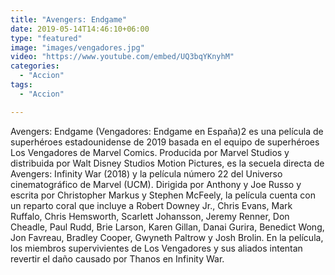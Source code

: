 ```yaml
---
title: "Avengers: Endgame"
date: 2019-05-14T14:46:10+06:00
type: "featured"
image: "images/vengadores.jpg"
video: "https://www.youtube.com/embed/UQ3bqYKnyhM"
categories: 
  - "Accion"
tags:
  - "Accion"

---
```



Avengers: Endgame (Vengadores: Endgame en España)2​ es una película de superhéroes estadounidense de 2019 basada en el equipo de superhéroes Los Vengadores de Marvel Comics. Producida por Marvel Studios y distribuida por Walt Disney Studios Motion Pictures, es la secuela directa de Avengers: Infinity War (2018) y la película número 22 del Universo cinematográfico de Marvel (UCM). Dirigida por Anthony y Joe Russo y escrita por Christopher Markus y Stephen McFeely, la película cuenta con un reparto coral que incluye a Robert Downey Jr., Chris Evans, Mark Ruffalo, Chris Hemsworth, Scarlett Johansson, Jeremy Renner, Don Cheadle, Paul Rudd, Brie Larson, Karen Gillan, Danai Gurira, Benedict Wong, Jon Favreau, Bradley Cooper, Gwyneth Paltrow y Josh Brolin. En la película, los miembros supervivientes de Los Vengadores y sus aliados intentan revertir el daño causado por Thanos en Infinity War.